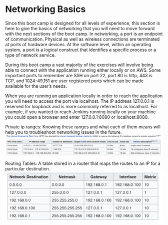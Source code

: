 # Networking Basics
Since this boot camp is designed for all levels of experience, this section is here to give the basics of networking that you will need to move forward with the next sections of the boot camp.
In networking, a port is an endpoint of communication. Physical as well as wireless connections are terminated at ports of hardware devices. At the software level, within an operating system, a port is a logical construct that identifies a specific process or a type of network service.

During this boot camp a vast majority of the exercises will involve being able to connect with the application running either locally or on AWS. Some important ports to remember are SSH on port 22, port 80 is http, 443 is TCP, and 1024-49,151 are user registered ports which can be made available for the user’s needs.

When you are running an application locally in order to reach the application you will need to access the port via localhost. The IP address 127.0.0.1 is reserved for loopback and is more commonly referred to as localhost. For example, if you wanted to reach Jenkins running locally on your machine you could open a browser and enter 127.0.0.1:8080 or localhost:8080.

Private ip ranges:
Knowing these ranges and what each of them means will help you to troubleshoot networking issues in the future.
![](../img/ip-ranges.png)

Routing Tables:
A table stored in a router that maps the routes to an IP for a particular destination. 
![](../img/routing-table.png)

